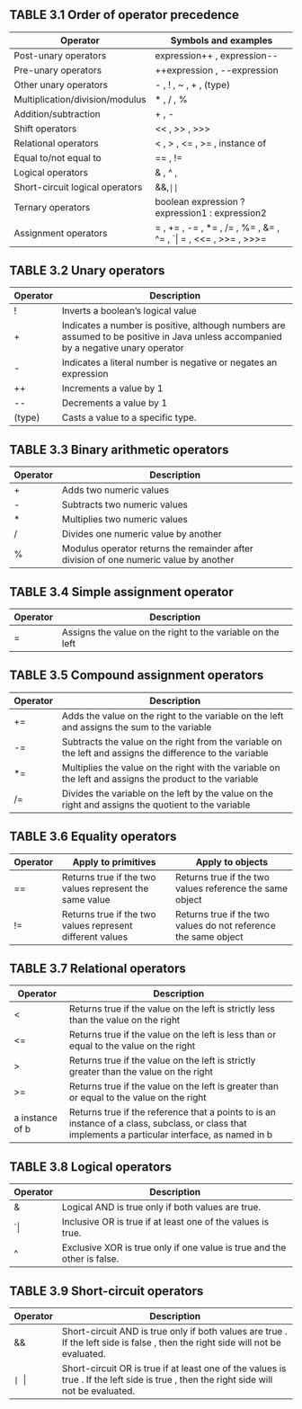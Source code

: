 #

## TABLE 3.1 Order of operator precedence
| Operator                        | Symbols and examples                                            |
|---------------------------------|-----------------------------------------------------------------|
| Post-unary operators            | expression++ , expression--                                     |
| Pre-unary operators             | ++expression , --expression                                     |
| Other unary operators           | - , ! , ~ , + , (type)                                          |
| Multiplication/division/modulus | * , / , %                                                       |
| Addition/subtraction            | + , -                                                           |
| Shift operators                 | << , >> , >>>                                                   |
| Relational operators            | < , > , <= , >= , instance of                                   |
| Equal to/not equal to           | == , !=                                                         |
| Logical operators               | & , ^ ,                                                         |
| Short-circuit logical operators | &&,`\|\|`                                                       | 
| Ternary operators               | boolean expression ? expression1 : expression2                  |
| Assignment operators            | = , += , -= , *= , /= , %= , &= , ^= , `\| = , <<= , >>= , >>>= |


## TABLE 3.2 Unary operators
| Operator | Description                                                                                                                         |
|----------|-------------------------------------------------------------------------------------------------------------------------------------|
| !        | Inverts a boolean’s logical value                                                                                                   |
| +        | Indicates a number is positive, although numbers are assumed to be positive in Java unless accompanied by a negative unary operator |
| -        | Indicates a literal number is negative or negates an expression                                                                     |
| ++       | Increments a value by 1                                                                                                             |
| --       | Decrements a value by 1                                                                                                             | 
| (type)   | Casts a value to a specific type.                                                                                                   |


## TABLE 3.3 Binary arithmetic operators
| Operator | Description                                                                           |
|----------|---------------------------------------------------------------------------------------|
| +        | Adds two numeric values                                                               |
| -        | Subtracts two numeric values                                                          |
| *        | Multiplies two numeric values                                                         |
| /        | Divides one numeric value by another                                                  |
| %        | Modulus operator returns the remainder after division of one numeric value by another |


## TABLE 3.4 Simple assignment operator
| Operator | Description                                                |
|----------|------------------------------------------------------------|
| =        | Assigns the value on the right to the variable on the left | 


## TABLE 3.5 Compound assignment operators
| Operator | Description                                                                                               |
|----------|-----------------------------------------------------------------------------------------------------------|
| +=       | Adds the value on the right to the variable on the left and assigns the sum to the variable               |
| -=       | Subtracts the value on the right from the variable on the left and assigns the difference to the variable |
| *=       | Multiplies the value on the right with the variable on the left and assigns the product to the variable   |
| /=       | Divides the variable on the left by the value on the right and assigns the quotient to the variable       |

## TABLE 3.6 Equality operators
| Operator | Apply to primitives                                       | Apply to objects                                                |
|----------|-----------------------------------------------------------|-----------------------------------------------------------------|
| ==       | Returns true if the two values represent the same value   | Returns true if the two values reference the same object        |
| !=       | Returns true if the two values represent different values | Returns true if the two values do not reference the same object |


## TABLE 3.7 Relational operators
| Operator        | Description                                                                                                                                        |
|-----------------|----------------------------------------------------------------------------------------------------------------------------------------------------|
| <               | Returns true if the value on the left is strictly less than the value on the right                                                                 |
| <=              | Returns true if the value on the left is less than or equal to the value on the right                                                              |
| >               | Returns true if the value on the left is strictly greater than the value on the right                                                              |
| >=              | Returns true if the value on the left is greater than or equal to the value on the right                                                           |
| a instance of b | Returns true if the reference that a points to is an instance of a class, subclass, or class that implements a particular interface, as named in b |


## TABLE 3.8 Logical operators
| Operator | Description                                                             |
|----------|-------------------------------------------------------------------------|
| &        | Logical AND is true only if both values are true.                       |
| `\|      | Inclusive OR is true if at least one of the values is true.             |
| ^        | Exclusive XOR is true only if one value is true and the other is false. |


## TABLE 3.9 Short-circuit operators
| Operator | Description                                                                                                                            |
|----------|----------------------------------------------------------------------------------------------------------------------------------------|
| &&       | Short-circuit AND is true only if both values are true . If the left side is false , then the right side will not be evaluated.        |
| `\| `\|  | Short-circuit OR is true if at least one of the values is true . If the left side is true , then the right side will not be evaluated. |



